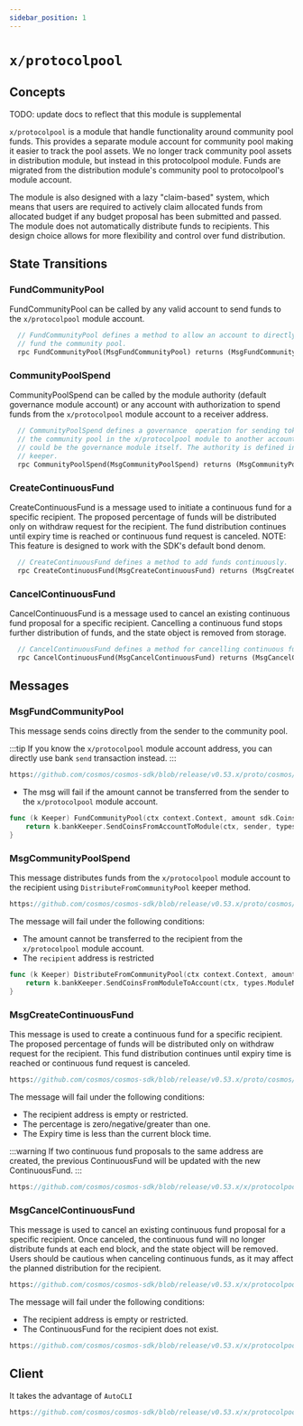```yaml
---
sidebar_position: 1
---
```


# `x/protocolpool`

## Concepts

TODO: update docs to reflect that this module is supplemental

`x/protocolpool` is a module that handle functionality around community pool funds. This provides a separate module account for community pool making it easier to track the pool assets. We no longer track community pool assets in distribution module, but instead in this protocolpool module. Funds are migrated from the distribution module's community pool to protocolpool's module account.

The module is also designed with a lazy "claim-based" system, which means that users are required to actively claim allocated funds from allocated budget if any budget proposal has been submitted and passed. The module does not automatically distribute funds to recipients. This design choice allows for more flexibility and control over fund distribution.

## State Transitions

### FundCommunityPool

FundCommunityPool can be called by any valid account to send funds to the `x/protocolpool` module account.

```protobuf
  // FundCommunityPool defines a method to allow an account to directly
  // fund the community pool.
  rpc FundCommunityPool(MsgFundCommunityPool) returns (MsgFundCommunityPoolResponse);
```

### CommunityPoolSpend

CommunityPoolSpend can be called by the module authority (default governance module account) or any account with authorization to spend funds from the `x/protocolpool` module account to a receiver address.

```protobuf
  // CommunityPoolSpend defines a governance  operation for sending tokens from
  // the community pool in the x/protocolpool module to another account, which
  // could be the governance module itself. The authority is defined in the
  // keeper.
  rpc CommunityPoolSpend(MsgCommunityPoolSpend) returns (MsgCommunityPoolSpendResponse);
```

### CreateContinuousFund

CreateContinuousFund is a message used to initiate a continuous fund for a specific recipient. The proposed percentage of funds will be distributed only on withdraw request for the recipient. The fund distribution continues until expiry time is reached or continuous fund request is canceled.
NOTE:  This feature is designed to work with the SDK's default bond denom. 

```protobuf
  // CreateContinuousFund defines a method to add funds continuously.
  rpc CreateContinuousFund(MsgCreateContinuousFund) returns (MsgCreateContinuousFundResponse);
```

### CancelContinuousFund

CancelContinuousFund is a message used to cancel an existing continuous fund proposal for a specific recipient. Cancelling a continuous fund stops further distribution of funds, and the state object is removed from storage.

```protobuf
  // CancelContinuousFund defines a method for cancelling continuous fund.
  rpc CancelContinuousFund(MsgCancelContinuousFund) returns (MsgCancelContinuousFundResponse);
```

## Messages

### MsgFundCommunityPool

This message sends coins directly from the sender to the community pool.

:::tip
If you know the `x/protocolpool` module account address, you can directly use bank `send` transaction instead.
:::

```protobuf reference
https://github.com/cosmos/cosmos-sdk/blob/release/v0.53.x/proto/cosmos/protocolpool/v1/tx.proto#L43-L53
```

* The msg will fail if the amount cannot be transferred from the sender to the `x/protocolpool` module account.

```go
func (k Keeper) FundCommunityPool(ctx context.Context, amount sdk.Coins, sender sdk.AccAddress) error {
	return k.bankKeeper.SendCoinsFromAccountToModule(ctx, sender, types.ModuleName, amount)
}
```

### MsgCommunityPoolSpend

This message distributes funds from the `x/protocolpool` module account to the recipient using `DistributeFromCommunityPool` keeper method.

```protobuf reference
https://github.com/cosmos/cosmos-sdk/blob/release/v0.53.x/proto/cosmos/protocolpool/v1/tx.proto#L58-L69
```

The message will fail under the following conditions:

* The amount cannot be transferred to the recipient from the `x/protocolpool` module account.
* The `recipient` address is restricted

```go
func (k Keeper) DistributeFromCommunityPool(ctx context.Context, amount sdk.Coins, receiveAddr sdk.AccAddress) error {
	return k.bankKeeper.SendCoinsFromModuleToAccount(ctx, types.ModuleName, receiveAddr, amount)
}
```

### MsgCreateContinuousFund

This message is used to create a continuous fund for a specific recipient. The proposed percentage of funds will be distributed only on withdraw request for the recipient. This fund distribution continues until expiry time is reached or continuous fund request is canceled.

```protobuf reference
https://github.com/cosmos/cosmos-sdk/blob/release/v0.53.x/proto/cosmos/protocolpool/v1/tx.proto#L114-L130
```

The message will fail under the following conditions:

- The recipient address is empty or restricted.
- The percentage is zero/negative/greater than one.
- The Expiry time is less than the current block time.

:::warning
If two continuous fund proposals to the same address are created, the previous ContinuousFund will be updated with the new ContinuousFund.
:::

```go reference
https://github.com/cosmos/cosmos-sdk/blob/release/v0.53.x/x/protocolpool/keeper/msg_server.go#L103-L166
```

### MsgCancelContinuousFund

This message is used to cancel an existing continuous fund proposal for a specific recipient. Once canceled, the continuous fund will no longer distribute funds at each end block, and the state object will be removed. Users should be cautious when canceling continuous funds, as it may affect the planned distribution for the recipient.

```protobuf reference
https://github.com/cosmos/cosmos-sdk/blob/release/v0.53.x/x/protocolpool/proto/cosmos/protocolpool/v1/tx.proto#L136-L161
```

The message will fail under the following conditions:

- The recipient address is empty or restricted.
- The ContinuousFund for the recipient does not exist.

```go reference
https://github.com/cosmos/cosmos-sdk/blob/release/v0.53.x/x/protocolpool/keeper/msg_server.go#L188-L226
```

## Client

It takes the advantage of `AutoCLI`

```go reference
https://github.com/cosmos/cosmos-sdk/blob/release/v0.53.x/x/protocolpool/autocli.go
```
